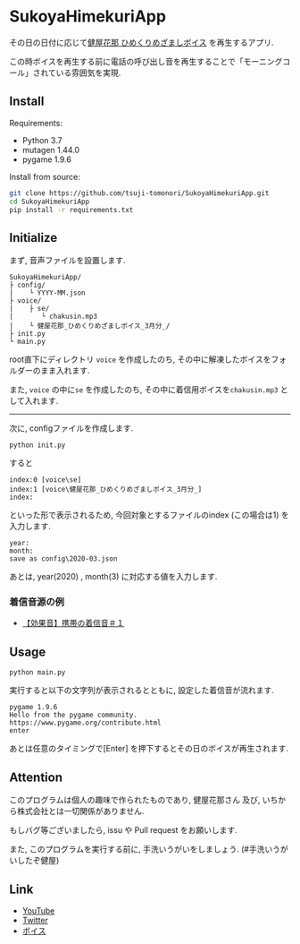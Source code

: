 # SukoyaHimekuriApp

その日の日付に応じて[健屋花那 ひめくりめざましボイス](https://booth.pm/ja/items/1867066) を再生するアプリ. 

この時ボイスを再生する前に電話の呼び出し音を再生することで「モーニングコール」されている雰囲気を実現.

## Install

Requirements:

* Python 3.7
* mutagen 1.44.0
* pygame 1.9.6

Install from source:

```bash
git clone https://github.com/tsuji-tomonori/SukoyaHimekuriApp.git
cd SukoyaHimekuriApp
pip install -r requirements.txt
```

## Initialize

まず, 音声ファイルを設置します.

```
SukoyaHimekuriApp/
├ config/
|    └ YYYY-MM.json
├ voice/
|    ├ se/
|       └ chakusin.mp3
|    └ 健屋花那_ひめくりめざましボイス_3月分_/
├ init.py
└ main.py
```

root直下にディレクトリ ``voice`` を作成したのち, その中に解凍したボイスをフォルダーのまま入れます.

また, ``voice`` の中に``se`` を作成したのち, その中に着信用ボイスを``chakusin.mp3`` として入れます.

---

次に, configファイルを作成します.

```
python init.py
```

すると

```
index:0 [voice\se]
index:1 [voice\健屋花那_ひめくりめざましボイス_3月分_]
index:
```

といった形で表示されるため, 今回対象とするファイルのindex (この場合は1) を入力します.

```
year:
month:
save as config\2020-03.json
```

あとは, year(2020) , month(3) に対応する値を入力します. 

### 着信音源の例

* [【効果音】携帯の着信音＃１](https://pocket-se.info/archives/1515/)

## Usage

```
python main.py
```

実行すると以下の文字列が表示されるとともに, 設定した着信音が流れます.

```
pygame 1.9.6
Hello from the pygame community. https://www.pygame.org/contribute.html
enter
```

あとは任意のタイミングで[Enter] を押下するとその日のボイスが再生されます.

## Attention

このプログラムは個人の趣味で作られたものであり, 健屋花那さん 及び, いちから株式会社とは一切関係がありません.

もしバグ等ございましたら, issu や Pull request をお願いします.

また, このプログラムを実行する前に, 手洗いうがいをしましょう. (#手洗いうがいしたぞ健屋)

## Link

* [YouTube](https://www.youtube.com/channel/UC8C1LLhBhf_E2IBPLSDJXlQ)
* [Twitter](https://twitter.com/sukosuko_sukoya)
* [ボイス](https://booth.pm/ja/items/1867066)